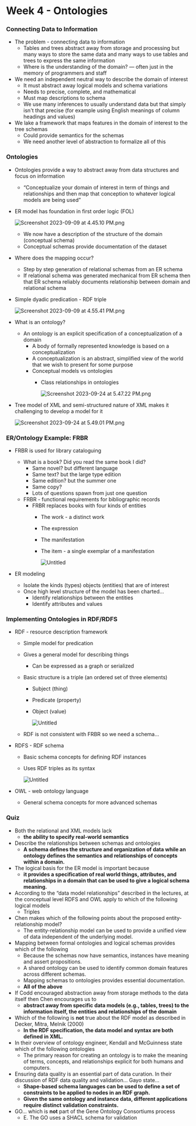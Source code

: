 # Week 4 - Ontologies

### Connecting Data to Information

- The problem - connecting data to information
    - Tables and trees abstract away from storage and processing but many ways to store the same data and many ways to use tables and trees to express the same information
    - Where is the understanding of the domain? — often just in the memory of programmers and staff
- We need an independent neutral way to describe the domain of interest
    - It must abstract away logical models and schema variations
    - Needs to precise, complete, and mathematical
    - Must map descriptions to schema
    - We use many inferences to usually understand data but that simply isn't that precise (for example using English meanings of column headings and values)
- We lake a framework that maps features in the domain of interest to the tree schemas
    - Could provide semantics for the schemas
    - We need another level of abstraction to formalize all of this

### Ontologies

- Ontologies provide a way to abstract away from data structures and focus on information
    - “Conceptualize your domain of interest in term of things and relationships and then map that conception to whatever logical models are being used”
- ER model has foundation in first order logic (FOL)
    
    ![Screenshot 2023-09-09 at 4.45.10 PM.png](Week%204%20-%20Ontologies%2037c7488c2f004fd685e703294bee1984/Screenshot_2023-09-09_at_4.45.10_PM.png)
    
    - We now have a description of the structure of the domain (conceptual schema)
    - Conceptual schemas provide documentation of the dataset
- Where does the mapping occur?
    - Step by step generation of relational schemas from an ER schema
    - If relational schema was generated mechanical from ER schema then that ER schema reliably documents relationship between domain and relational schema
- Simple dyadic predication - RDF triple
    
    ![Screenshot 2023-09-09 at 4.55.41 PM.png](Week%204%20-%20Ontologies%2037c7488c2f004fd685e703294bee1984/Screenshot_2023-09-09_at_4.55.41_PM.png)
    
- What is an ontology?
    - An ontology is an explicit specification of a conceptualization of a domain
        - A body of formally represented knowledge is based on a conceptualization
        - A conceptualization is an abstract, simplified view of the world that we wish to present for some purpose
        - Conceptual models vs ontologies
            - Class relationships in ontologies
                
                ![Screenshot 2023-09-24 at 5.47.22 PM.png](Week%204%20-%20Ontologies%2037c7488c2f004fd685e703294bee1984/Screenshot_2023-09-24_at_5.47.22_PM.png)
                
- Tree model of XML and semi-structured nature of XML makes it challenging to develop a model for it
    
    ![Screenshot 2023-09-24 at 5.49.01 PM.png](Week%204%20-%20Ontologies%2037c7488c2f004fd685e703294bee1984/Screenshot_2023-09-24_at_5.49.01_PM.png)
    

### ER/Ontology Example: FRBR

- FRBR is used for library cataloguing
    - What is a book? Did you read the same book I did?
        - Same novel? but different language
        - Same text? but the large type edition
        - Same edition? but the summer one
        - Same copy?
        - Lots of questions spawn from just one question
    - FRBR - functional requirements for bibliographic records
        - FRBR replaces books with four kinds of entities
            - The work - a distinct work
            - The expression
            - The manifestation
            - The item -  a single exemplar of a manifestation
                
                ![Untitled](Week%204%20-%20Ontologies%2037c7488c2f004fd685e703294bee1984/Untitled.png)
                
- ER modeling
    - Isolate the kinds (types) objects (entities) that are of interest
    - Once high level structure of the model has been charted…
        - Identify relationships between the entities
        - Identify attributes and values

### Implementing Ontologies in RDF/RDFS

- RDF - resource description framework
    - Simple model for predication
    - Gives a general model for describing things
        - Can be expressed as a graph or serialized
    - Basic structure is a triple (an ordered set of three elements)
        - Subject (thing)
        - Predicate (property)
        - Object (value)
            
            ![Untitled](Week%204%20-%20Ontologies%2037c7488c2f004fd685e703294bee1984/Untitled%201.png)
            
    - RDF is not consistent with FRBR so we need a schema…
- RDFS - RDF schema
    - Basic schema concepts for defining RDF instances
    - Uses RDF triples as its syntax
        
        ![Untitled](Week%204%20-%20Ontologies%2037c7488c2f004fd685e703294bee1984/Untitled%202.png)
        
- OWL - web ontology language
    - General schema concepts for more advanced schemas

### Quiz

- Both the relational and XML models lack
    - **the ability to specify real-world semantics**
- Describe the relationships between schemas and ontologies
    - **A schema defines the structure and organization of data while an ontology defines the semantics and relationships of concepts within a domain.**
- The logical basis for the ER model is important because
    - **it provides a specification of real world things, attributes, and relationships in a domain that can be used to give a logical schema meaning.**
- According to the “data model relationships” described in the lectures, at the conceptual level RDFS and OWL apply to which of the following logical models
    - Triples
- Chen makes which of the following points about the proposed entity-relationship model?
    - The entity-relationship model can be used to provide a unified view of data independent of the underlying model.
- Mapping between formal ontologies and logical schemas provides which of the following
    - Because the schemas now have semantics, instances have meaning and assert propositions.
    - A shared ontology can be used to identify common domain features across different schemas.
    - Mapping schemas to ontologies provides essential documentation.
    - **All of the above**
- If Codd encouraged abstraction away from storage methods to the data itself then Chen encourages us to
    - **abstract away from specific data models (e.g., tables, trees) to the information itself, the entities and relationships of the domain**
- Which of the following is **not** true about the RDF model as described in Decker, Mitra, Melnik (2000)
    - **In the RDF specification, the data model and syntax are both defined in XML.**
- In their overview of ontology engineer, Kendall and McGuinness state which of the following ontologies
    - The primary reason for creating an ontology is to make the meaning of terms, concepts, and relationships explicit for both humans and computers.
- Ensuring data quality is an essential part of data curation. In their discussion of RDF data quality and validation… Gayo state…
    - **Shape-based schema languages can be used to define a set of constraints to be applied to nodes in an RDF graph.**
    - **Given the same ontology and instance data, different applications require distinct validation constraints.**
- GO… which is **not**  part of the Gene Ontology Consortiums process
    - E. The GO uses a SHACL schema for validation